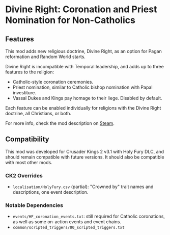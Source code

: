 # Divine Right: Coronation and Priest Nomination for Non-Catholics


## Features

This mod adds new religious doctrine, Divine Right, as an option for Pagan reformation and Random World starts.

Divine Right is incompatible with Temporal leadership, and adds up to three features to the religion:

- Catholic-style coronation ceremonies.
- Priest nomination, similar to Catholic bishop nomination with Papal investiture.
- Vassal Dukes and Kings pay homage to their liege. Disabled by default.

Each feature can be enabled individually for religions with the Divine Right doctrine, all Christians, or both.

For more info, check the mod description on [Steam](https://steamcommunity.com/sharedfiles/filedetails/?id=1776124347).


## Compatibility

This mod was developed for Crusader Kings 2 v3.1 with Holy Fury DLC, and should remain compatible with future versions. It should also be compatible with most other mods.

### CK2 Overrides

* `localisation/HolyFury.csv` (partial): "Crowned by" trait names and descriptions, one event description.

### Notable Dependencies

* `events/HF_coronation_events.txt`: still required for Catholic coronations, as well as some on-action events and event chains.
* `common/scripted_triggers/00_scripted_triggers.txt`
